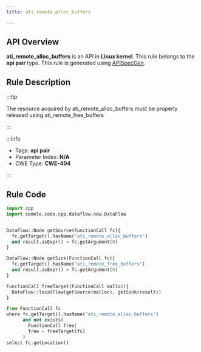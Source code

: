 ```yaml
---
title: ati_remote_alloc_buffers

---
```



## API Overview
**ati_remote_alloc_buffers** is an API in **Linux kernel**. This rule belongs to the **api pair** type. This rule is generated using [APISpecGen](../../tools/APISpecGen).
## Rule Description

:::tip

The resource acquired by ati_remote_alloc_buffers must be properly released using ati_remote_free_buffers

:::

:::info

- Tags: **api pair**
- Parameter Index: **N/A**
- CWE Type: **CWE-404**

:::

## Rule Code
```python
import cpp
import semmle.code.cpp.dataflow.new.DataFlow


DataFlow::Node getSource(FunctionCall fc){
  fc.getTarget().hasName("ati_remote_alloc_buffers")
  and result.asExpr() = fc.getArgument(0)
}

DataFlow::Node getSink(FunctionCall fc){
  fc.getTarget().hasName("ati_remote_free_buffers")
  and result.asExpr() = fc.getArgument(0)
}

FunctionCall freeTarget(FunctionCall malloc){
  DataFlow::localFlow(getSource(malloc), getSink(result))
}

from FunctionCall fc
where fc.getTarget().hasName("ati_remote_alloc_buffers")
      and not exists(
        FunctionCall free| 
        free = freeTarget(fc)
      )
select fc.getLocation()

    
```